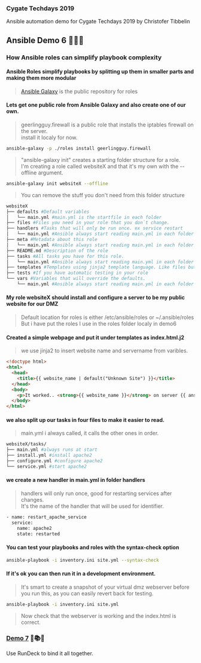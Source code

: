 ### Cygate Techdays 2019
Ansible automation demo for Cygate Techdays 2019 by Christofer Tibbelin
## Ansible Demo 6 :blue_book::green_book::orange_book:
### How Ansible roles can simplify playbook complexity
#### Ansible Roles simplify playbooks by splitting up them in smaller parts and making them more modular
> [Ansible Galaxy](https://galaxy.ansible.com) is the public repository for roles
#### Lets get one public role from Ansible Galaxy and also create one of our own.
> geerlingguy.firewall is a public role that installs the iptables firewall on the server.\
> install it localy for now.
```sh
ansible-galaxy -p ./roles install geerlingguy.firewall
```
> "ansible-galaxy init" creates a starting folder structure for a role.\
> I'm creating a role called websiteX and that it's my own with the --offline argument.
```sh
ansible-galaxy init websiteX --offline
```
> You can remove the stuff you don't need from this folder structure
```sh
websiteX
├── defaults #Default variables
│   └── main.yml #main.yml is the startfile in each folder
├── files #Files you need in your role that you don`t change.
├── handlers #Tasks that will only be run once. ex service restart
│   └── main.yml #Ansible always start reading main.yml in each folder
├── meta #Metadata about this role
│   └── main.yml #Ansible always start reading main.yml in each folder
├── README.md #Description of the role
├── tasks #All tasks you have for this role.
│   └── main.yml #Ansible always start reading main.yml in each folder
├── templates #Templates using jinja2 template language. Like files but can be modified
├── tests #If you have automatic testing in your role
└── vars #Variables that will override the defaults.
    └── main.yml #Ansible always start reading main.yml in each folder
```
#### My role websiteX should install and configure a server to be my public website for our DMZ
> Default location for roles is either /etc/ansible/roles or ~/.ansible/roles\
> But i have put the roles I use in the roles folder localy in demo6
#### Created a simple webpage and put it under templates as index.html.j2
> we use jinja2 to insert website name and servername from varibles.
```html
<!doctype html>
<html>
  <head>
    <title>{{ website_name | default("Unknown Site") }}</title>
  </head>
  <body>
    <p>It worked.. <strong>{{ website_name }}</strong> on server {{ ansible_facts['nodename'] }} Anssible roles <strong>Works</strong> and is fun</p>
  </body>
</html>
```
#### we also split up our tasks in four files to make it easier to read.
> main.yml i always called, it calls the other ones in order.
```sh
websiteX/tasks/
├── main.yml #always runs at start
├── install.yml #install apache2
├── configure.yml #configure apache2
└── service.yml #start apache2
```
#### we create a new handler in main.yml in folder handlers
> handlers will only run once, good for restarting services after changes.\
> It's the name of the handler that will be used for identifier.
```sh
- name: restart_apache_service
  service:
    name: apache2
    state: restarted
```
#### You can test your playbooks and roles with the syntax-check option
```sh
ansible-playbook -i inventory.ini site.yml --syntax-check
```
#### If it's ok you can then run it in a development environment.
> It's smart to create a snapshot of your virtual dmz webserver before you run this, as you can easily revert back for testing.
```sh
ansible-playbook -i inventory.ini site.yml
```
> Now check that the webserver is working and the index.html is correct.
### [Demo 7](../demo7/) :runner::books::grin:
Use RunDeck to bind it all together.
